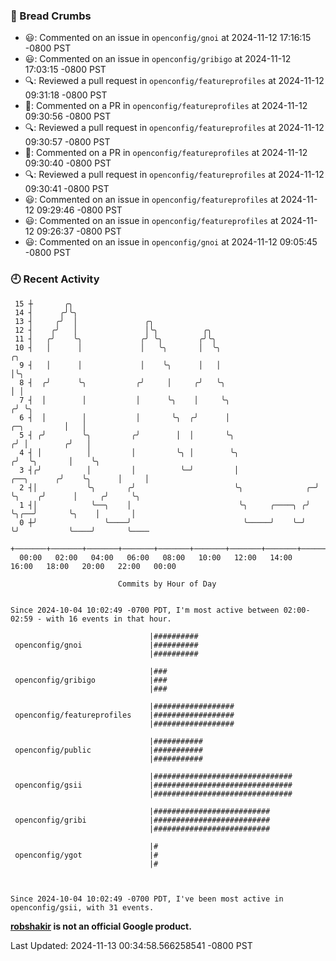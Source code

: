 ### 🍞 Bread Crumbs

 * 😃: Commented on an issue in `openconfig/gnoi` at 2024-11-12 17:16:15 -0800 PST
 * 😃: Commented on an issue in `openconfig/gribigo` at 2024-11-12 17:03:15 -0800 PST
 * 🔍: Reviewed a pull request in  `openconfig/featureprofiles` at 2024-11-12 09:31:18 -0800 PST
 * 💬: Commented on a PR in  `openconfig/featureprofiles` at 2024-11-12 09:30:56 -0800 PST
 * 🔍: Reviewed a pull request in  `openconfig/featureprofiles` at 2024-11-12 09:30:57 -0800 PST
 * 💬: Commented on a PR in  `openconfig/featureprofiles` at 2024-11-12 09:30:40 -0800 PST
 * 🔍: Reviewed a pull request in  `openconfig/featureprofiles` at 2024-11-12 09:30:41 -0800 PST
 * 😃: Commented on an issue in `openconfig/featureprofiles` at 2024-11-12 09:29:46 -0800 PST
 * 😃: Commented on an issue in `openconfig/featureprofiles` at 2024-11-12 09:26:37 -0800 PST
 * 😃: Commented on an issue in `openconfig/gnoi` at 2024-11-12 09:05:45 -0800 PST

### 🕘 Recent Activity
```
 15 ┼       ╭╮
 14 ┤      ╭╯╰╮
 13 ┤     ╭╯  │               ╭╮
 12 ┤    ╭╯   │               │╰╮          ╭╮
 11 ┤   ╭╯    ╰╮             ╭╯ ╰╮        ╭╯╰╮
 10 ┤   │      │             │   ╰╮       │  ╰╮                                               ╭╮
  9 ┤   │      │             │    ╰╮      │   │                                               │╰╮
  8 ┤  ╭╯      ╰╮           ╭╯     │     ╭╯   ╰╮                                              │ │
  7 ┤  │        │           │      ╰╮    │     ╰╮                                            ╭╯ ╰╮
  6 ┤  │        │           │       ╰╮  ╭╯      │                                ╭─╮         │   │
  5 ┤ ╭╯        ╰╮         ╭╯        │  │       ╰╮                              ╭╯ │        ╭╯   │
  4 ┤ │          │         │         ╰╮ │        ╰╮                            ╭╯  ╰╮       │    ╰╮
  3 ┤╭╯          │         │          ╰─╯         │                 ╭──╮      ╭╯    ╰╮      │     │
  2 ┤│           ╰╮       ╭╯                      ╰╮              ╭─╯  ╰╮    ╭╯      │     ╭╯     ╰╮
  1 ┤│            ╰──╮    │                        ╰╮     ╭────╮ ╭╯     ╰╮╭──╯       ╰╮    │       │
  0 ┼╯               ╰────╯                         ╰─────╯    ╰─╯       ╰╯           ╰────╯       ╰────
    +───────+───────+───────+───────+───────+───────+───────+───────+───────+───────+───────+───────+────
  00:00   02:00   04:00   06:00   08:00   10:00   12:00   14:00   16:00   18:00   20:00   22:00   00:00   

						Commits by Hour of Day


Since 2024-10-04 10:02:49 -0700 PDT, I'm most active between 02:00-02:59 - with 16 events in that hour.

```



```
                               |##########
 openconfig/gnoi               |##########
                               |##########

                               |###
 openconfig/gribigo            |###
                               |###

                               |##################
 openconfig/featureprofiles    |##################
                               |##################

                               |###########
 openconfig/public             |###########
                               |###########

                               |###############################
 openconfig/gsii               |###############################
                               |###############################

                               |##########################
 openconfig/gribi              |##########################
                               |##########################

                               |#
 openconfig/ygot               |#
                               |#



Since 2024-10-04 10:02:49 -0700 PDT, I've been most active in openconfig/gsii, with 31 events.

```
**[robshakir](mailto:robjs@google.com) is not an official Google product.**  


Last Updated: 2024-11-13 00:34:58.566258541 -0800 PST
